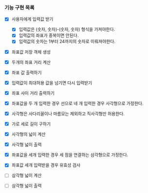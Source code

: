 ### 기능 구현 목록
- [x] 사용자에게 입력값 받기
  - [x] 입력값은 (숫자, 숫자)-(숫자, 숫자) 형식을 가져야한다.
  - [x] 입력값의 좌표가 중복이면 안된다.
  - [x] 입력값의 숫자는 1부터 24까지의 숫자로 이뤄져야한다.
- [x] 좌표값 저장 객체 생성
- [x] 두개의 좌표 거리 계산
- [x] 좌표 값 출력하기
- [x] 입력값이 최대허용 값을 넘기면 다시 입력받기
- [x] 좌표 사이 거리 출력하기
- [x] 좌표값을 두 개 입력한 경우 선으로 네 개 입력한 경우 사각형으로 가정한다.
- [x] 사각형은 사다리꼴이나 마름모는 제외하고 직사각형만 허용한다.
- [x] 가로 세로 길이 구하기
- [x] 사각형의 넓이 계산
- [x] 사각형 넓이 출력
- [x] 좌표값을 세개 입력한 경우 세 점을 연결하는 삼각형으로 가정한다.
- [x] 좌표값 세개 입력받을 경우 유효성 검사
- [ ] 삼각형 넓이 계산
- [ ] 삼각형 넓이 출력








